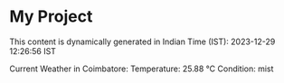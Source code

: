# My Project

This content is dynamically generated in Indian Time (IST): 2023-12-29 12:26:56 IST


Current Weather in Coimbatore:
Temperature: 25.88 °C
Condition: mist
